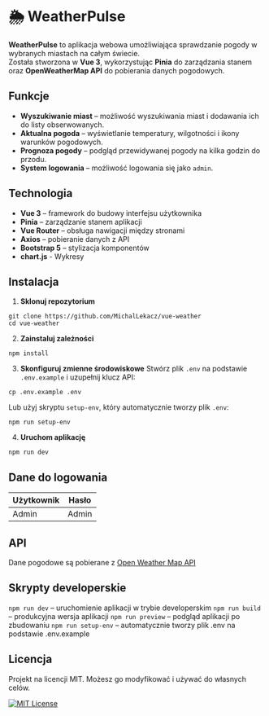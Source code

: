# 🌦️ WeatherPulse

**WeatherPulse** to aplikacja webowa umożliwiająca sprawdzanie pogody w wybranych miastach na całym świecie.  
Została stworzona w **Vue 3**, wykorzystując **Pinia** do zarządzania stanem oraz **OpenWeatherMap API** do pobierania danych pogodowych.

## Funkcje
- **Wyszukiwanie miast** – możliwość wyszukiwania miast i dodawania ich do listy obserwowanych.
- **Aktualna pogoda** – wyświetlanie temperatury, wilgotności i ikony warunków pogodowych.
- **Prognoza pogody** – podgląd przewidywanej pogody na kilka godzin do przodu.
- **System logowania** – możliwość logowania się jako `admin`.

## Technologia
- **Vue 3** – framework do budowy interfejsu użytkownika
- **Pinia** – zarządzanie stanem aplikacji
- **Vue Router** – obsługa nawigacji między stronami
- **Axios** – pobieranie danych z API
- **Bootstrap 5** – stylizacja komponentów
- **chart.js** - Wykresy

## Instalacja
1. **Sklonuj repozytorium**
```
git clone https://github.com/MichalLekacz/vue-weather
cd vue-weather
```
2. **Zainstaluj zależności**
```
npm install
```
3. **Skonfiguruj zmienne środowiskowe**
Stwórz plik `.env` na podstawie `.env.example` i uzupełnij klucz API:
```
cp .env.example .env
```
Lub użyj skryptu `setup-env`, który automatycznie tworzy plik `.env`:
```
npm run setup-env
```
4. **Uruchom aplikację**
```
npm run dev
```
## Dane do logowania

| Użytkownik            | Hasło                                                                |
| ----------------- | ------------------------------------------------------------------ |
| Admin | Admin|

## API
Dane pogodowe są pobierane z 
[Open Weather Map API](https://openweathermap.org/)

## Skrypty developerskie
`npm run dev` – uruchomienie aplikacji w trybie developerskim
`npm run build` – produkcyjna wersja aplikacji
`npm run preview` – podgląd aplikacji po zbudowaniu
`npm run setup-env` – automatycznie tworzy plik .env na podstawie .env.example
## Licencja
Projekt na licencji MIT. Możesz go modyfikować i używać do własnych celów.


[![MIT License](https://img.shields.io/badge/License-MIT-green.svg)](https://choosealicense.com/licenses/mit/)
